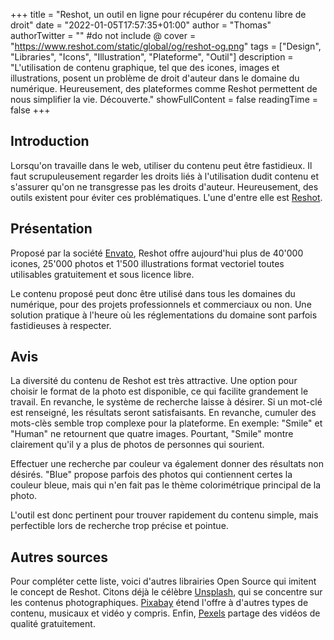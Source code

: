 +++
title = "Reshot, un outil en ligne pour récupérer du contenu libre de droit"
date = "2022-01-05T17:57:35+01:00"
author = "Thomas"
authorTwitter = "" #do not include @
cover = "https://www.reshot.com/static/global/og/reshot-og.png"
tags = ["Design", "Libraries", "Icons", "Illustration", "Plateforme", "Outil"]
description = "L'utilisation de contenu graphique, tel que des icones, images et illustrations, posent un problème de droit d'auteur dans le domaine du numérique. Heureusement, des plateformes comme Reshot permettent de nous simplifier la vie. Découverte."
showFullContent = false
readingTime = false
+++

## Introduction

Lorsqu'on travaille dans le web, utiliser du contenu peut être fastidieux. Il faut scrupuleusement regarder les droits liés à l'utilisation dudit contenu et s'assurer qu'on ne transgresse pas les droits d'auteur. Heureusement, des outils existent pour éviter ces problématiques. L'une d'entre elle est [Reshot](https://www.reshot.com/).

## Présentation

Proposé par la société [Envato](https://www.envato.com/), Reshot offre aujourd'hui plus de 40'000 icones, 25'000 photos et 1'500 illustrations format vectoriel toutes utilisables gratuitement et sous licence libre.

Le contenu proposé peut donc être utilisé dans tous les domaines du numérique, pour des projets professionnels et commerciaux ou non. Une solution pratique à l'heure où les réglementations du domaine sont parfois fastidieuses à respecter.

## Avis

La diversité du contenu de Reshot est très attractive. Une option pour choisir le format de la photo est disponible, ce qui facilite grandement le travail. En revanche, le système de recherche laisse à désirer. Si un mot-clé est renseigné, les résultats seront satisfaisants. En revanche, cumuler des mots-clès semble trop complexe pour la plateforme. En exemple: "Smile" et "Human" ne retournent que quatre images. Pourtant, "Smile" montre clairement qu'il y a plus de photos de personnes qui sourient.

Effectuer une recherche par couleur va également donner des résultats non désirés. "Blue" propose parfois des photos qui contiennent certes la couleur bleue, mais qui n'en fait pas le thème colorimétrique principal de la photo.

L'outil est donc pertinent pour trouver rapidement du contenu simple, mais perfectible lors de recherche trop précise et pointue.

## Autres sources

Pour compléter cette liste, voici d'autres librairies Open Source qui imitent le concept de Reshot. Citons déjà le célèbre [Unsplash](https://unsplash.com/), qui se concentre sur les contenus photographiques. [Pixabay](https://pixabay.com/fr/) étend l'offre à d'autres types de contenu, musicaux et vidéo y compris. Enfin, [Pexels](https://www.pexels.com/) partage des vidéos de qualité gratuitement.